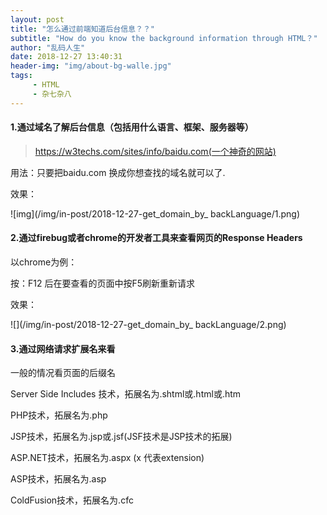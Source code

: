 ```yaml
---
layout: post
title: "怎么通过前端知道后台信息？？"
subtitle: "How do you know the background information through HTML？"
author: "乱码人生"
date: 2018-12-27 13:40:31
header-img: "img/about-bg-walle.jpg"
tags:
     - HTML
     - 杂七杂八
---
```


#### 1.通过域名了解后台信息（包括用什么语言、框架、服务器等）

> https://w3techs.com/sites/info/baidu.com(一个神奇的网站)

用法：只要把baidu.com 换成你想查找的域名就可以了.

效果：

![img](/img/in-post/2018-12-27-get_domain_by_ backLanguage/1.png)

#### 2.通过firebug或者chrome的开发者工具来查看网页的Response Headers

以chrome为例：

按：F12 后在要查看的页面中按F5刷新重新请求

效果：

![](/img/in-post/2018-12-27-get_domain_by_ backLanguage/2.png)

#### 3.通过网络请求扩展名来看

一般的情况看页面的后缀名

Server Side Includes 技术，拓展名为.shtml或.html或.htm 

PHP技术，拓展名为.php 

JSP技术，拓展名为.jsp或.jsf(JSF技术是JSP技术的拓展) 

ASP.NET技术，拓展名为.aspx (x 代表extension) 

ASP技术，拓展名为.asp

ColdFusion技术，拓展名为.cfc

